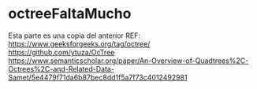 # octreeFaltaMucho

Esta parte es una copia del anterior
REF:
https://www.geeksforgeeks.org/tag/octree/
https://github.com/ytuza/OcTree
https://www.semanticscholar.org/paper/An-Overview-of-Quadtrees%2C-Octrees%2C-and-Related-Data-Samet/5e4479f71da6b87bec8dd1f5a7f73c4012492981
